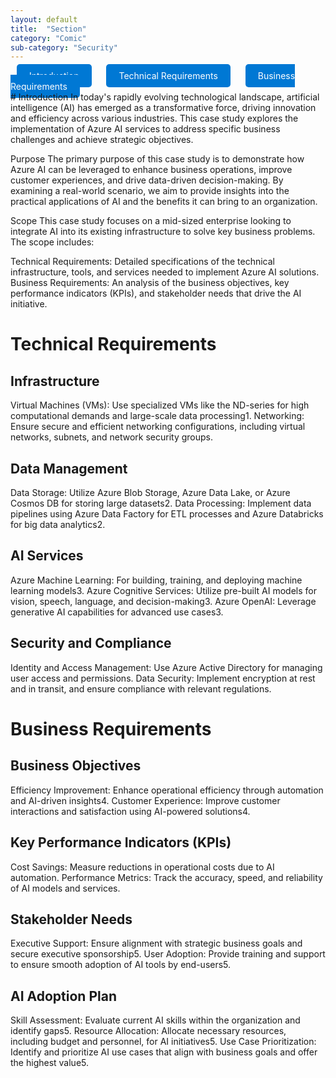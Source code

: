```yaml
---
layout: default
title:  "Section"
category: "Comic"
sub-category: "Security"
---
```

<!-- Buttons -->
<div class="fixed-buttons">
  <a href="#introduction" class="button">Introduction</a>
  <a href="#technical-requirements" class="button">Technical Requirements</a>
  <a href="#business-requirements" class="button">Business Requirements</a>
</div>

<div class="content">
# Introduction
<a id="introduction"></a>
In today's rapidly evolving technological landscape, artificial intelligence (AI) has emerged as a transformative force, driving innovation and efficiency across various industries. This case study explores the implementation of Azure AI services to address specific business challenges and achieve strategic objectives.

Purpose
The primary purpose of this case study is to demonstrate how Azure AI can be leveraged to enhance business operations, improve customer experiences, and drive data-driven decision-making. By examining a real-world scenario, we aim to provide insights into the practical applications of AI and the benefits it can bring to an organization.

Scope
This case study focuses on a mid-sized enterprise looking to integrate AI into its existing infrastructure to solve key business problems. The scope includes:

Technical Requirements: Detailed specifications of the technical infrastructure, tools, and services needed to implement Azure AI solutions.
Business Requirements: An analysis of the business objectives, key performance indicators (KPIs), and stakeholder needs that drive the AI initiative.

# Technical Requirements
<a id="technical-requirements"></a>

## Infrastructure

Virtual Machines (VMs): Use specialized VMs like the ND-series for high computational demands and large-scale data processing1.
Networking: Ensure secure and efficient networking configurations, including virtual networks, subnets, and network security groups.

## Data Management

Data Storage: Utilize Azure Blob Storage, Azure Data Lake, or Azure Cosmos DB for storing large datasets2.
Data Processing: Implement data pipelines using Azure Data Factory for ETL processes and Azure Databricks for big data analytics2.

## AI Services

Azure Machine Learning: For building, training, and deploying machine learning models3.
Azure Cognitive Services: Utilize pre-built AI models for vision, speech, language, and decision-making3.
Azure OpenAI: Leverage generative AI capabilities for advanced use cases3.

## Security and Compliance

Identity and Access Management: Use Azure Active Directory for managing user access and permissions.
Data Security: Implement encryption at rest and in transit, and ensure compliance with relevant regulations.

# Business Requirements
<a id="business-requirements"></a>
## Business Objectives

Efficiency Improvement: Enhance operational efficiency through automation and AI-driven insights4.
Customer Experience: Improve customer interactions and satisfaction using AI-powered solutions4.
## Key Performance Indicators (KPIs)

Cost Savings: Measure reductions in operational costs due to AI automation.
Performance Metrics: Track the accuracy, speed, and reliability of AI models and services.
## Stakeholder Needs

Executive Support: Ensure alignment with strategic business goals and secure executive sponsorship5.
User Adoption: Provide training and support to ensure smooth adoption of AI tools by end-users5.
## AI Adoption Plan

Skill Assessment: Evaluate current AI skills within the organization and identify gaps5.
Resource Allocation: Allocate necessary resources, including budget and personnel, for AI initiatives5.
Use Case Prioritization: Identify and prioritize AI use cases that align with business goals and offer the highest value5.
</div>
<style>
 
  .fixed-buttons {
  position: fixed;
  top: 0;
  width: 100%;
  background-color: white; /* Optional: to match the background */
  text-align: center;
  padding: 10px 0;
  z-index: 1000; /* Ensure it stays on top of other content */
}
.button {
  margin: 0 10px;
  padding: 10px 20px;
  background-color: #0078d4;
  color: white;
  text-decoration: none;
  border-radius: 5px;
}

.button:hover {
  background-color: #0056b3;
}

.content {
  padding-top: 60px; /* Adjust this value as needed to ensure the heading is visible */
}
</style>
